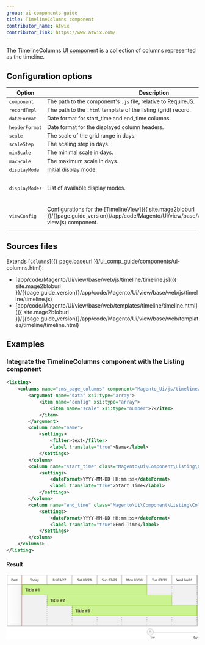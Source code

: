 ```yaml
---
group: ui-components-guide
title: TimelineColumns component
contributor_name: Atwix
contributor_link: https://www.atwix.com/
---
```


The TimelineColumns [UI component](https://glossary.magento.com/ui-component) is a collection of columns represented as the timeline.

## Configuration options

| Option | Description | Type | Default |
| --- | --- | --- | --- |
| `component` | The path to the component's `.js` file, relative to RequireJS. | String | `'Magento_Ui/js/timeline/timeline'` |
| `recordTmpl` | The path to the `.html` template of the listing (grid) record. | String | `'ui/timeline/record'` |
| `dateFormat` | Date format for start_time and end_time columns. | String | `'YYYY-MM-DD HH:mm:ss'` |
| `headerFormat` | Date format for the displayed column headers. | String | `'ddd MM/DD'` |
| `scale` | The scale of the grid range in days. | Number | `7` |
| `scaleStep` | The scaling step in days. | Number | `1` |
| `minScale` | The minimal scale in days. | Number | `7` |
| `maxScale` | The maximum scale in days. | Number | `28` |
| `displayMode` | Initial display mode. | String | `'timeline'` |
| `displayModes` | List of available display modes. | Object | `{timeline: {label: 'Timeline',value: 'timeline',template: 'ui/timeline/timeline'}}` |
| `viewConfig` | Configurations for the [TimelineView]({{ site.mage2bloburl }}/{{page.guide_version}}/app/code/Magento/Ui/view/base/web/js/timeline/timeline-view.js) component. | Object | `{timeline: {label: 'Timeline',value: 'timeline',template: 'ui/timeline/timeline'}}` |

## Sources files

Extends [`Columns`]({{ page.baseurl }}/ui_comp_guide/components/ui-columns.html):

-  [app/code/Magento/Ui/view/base/web/js/timeline/timeline.js]({{ site.mage2bloburl }}/{{page.guide_version}}/app/code/Magento/Ui/view/base/web/js/timeline/timeline.js)
-  [app/code/Magento/Ui/view/base/web/templates/timeline/timeline.html]({{ site.mage2bloburl }}/{{page.guide_version}}/app/code/Magento/Ui/view/base/web/templates/timeline/timeline.html)

## Examples

### Integrate the TimelineColumns component with the Listing component

```xml
<listing>
    <columns name="cms_page_columns" component="Magento_Ui/js/timeline/timeline">
        <argument name="data" xsi:type="array">
            <item name="config" xsi:type="array">
                <item name="scale" xsi:type="number">7</item>
            </item>
        </argument>
        <column name="name">
            <settings>
                <filter>text</filter>
                <label translate="true">Name</label>
            </settings>
        </column>
        <column name="start_time" class="Magento\Ui\Component\Listing\Columns\Date" component="Magento_Ui/js/grid/columns/date">
            <settings>
                <dateFormat>YYYY-MM-DD HH:mm:ss</dateFormat>
                <label translate="true">Start Time</label>
            </settings>
        </column>
        <column name="end_time" class="Magento\Ui\Component\Listing\Columns\Date" component="Magento_Ui/js/grid/columns/date">
            <settings>
                <dateFormat>YYYY-MM-DD HH:mm:ss</dateFormat>
                <label translate="true">End Time</label>
            </settings>
        </column>
    </columns>
</listing>
```

#### Result

![TimelineColumns Component Example](../_images/ui-components/ui-timeline-columns-result.png)
